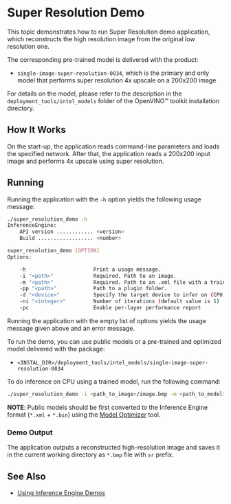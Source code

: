 # Super Resolution Demo

This topic demonstrates how to run Super Resolution demo application, which
reconstructs the high resolution image from the original low resolution one.

The corresponding pre-trained model is delivered with the product:

* `single-image-super-resolution-0034`, which is the primary and only model that
  performs super resolution 4x upscale on a 200x200 image

For details on the model, please refer to the description in the
`deployment_tools/intel_models` folder of the OpenVINO&trade; toolkit
installation directory.

## How It Works

On the start-up, the application reads command-line parameters and loads the
specified network. After that, the application reads a 200x200 input image and
performs 4x upscale using super resolution.

## Running

Running the application with the <code>-h</code> option yields the following usage message:
```sh
./super_resolution_demo -h
InferenceEngine:
    API version ............ <version>
    Build .................. <number>

super_resolution_demo [OPTION]
Options:

    -h                      Print a usage message.
    -i "<path>"             Required. Path to an image.
    -m "<path>"             Required. Path to an .xml file with a trained model.
    -pp "<path>"            Path to a plugin folder.
    -d "<device>"           Specify the target device to infer on (CPU, GPU, FPGA, or MYRIAD). The demo will look for a suitable plugin for the specified device.
    -ni "<integer>"         Number of iterations (default value is 1)
    -pc                     Enable per-layer performance report

```

Running the application with the empty list of options yields the usage message given above and an error message.

To run the demo, you can use public models or a pre-trained and optimized model delivered with the package:

* `<INSTAL_DIR>/deployment_tools/intel_models/single-image-super-resolution-0034`

To do inference on CPU using a trained model, run the following command:

```sh
./super_resolution_demo -i <path_to_image>/image.bmp -m <path_to_model>/model.xml
```

**NOTE**: Public models should be first converted to the Inference Engine format (`*.xml` + `*.bin`) using the [Model Optimizer](./docs/Model_Optimizer_Developer_Guide/Deep_Learning_Model_Optimizer_DevGuide.md) tool.

### Demo Output

The application outputs a reconstructed high-resolution image and saves it in
the current working directory as `*.bmp` file with `sr` prefix.

## See Also
* [Using Inference Engine Demos](../Readme.md)
